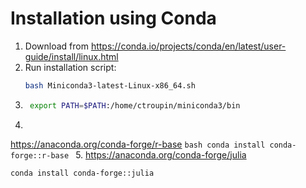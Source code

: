 # Installation using Conda

1. Download from https://conda.io/projects/conda/en/latest/user-guide/install/linux.html
2. Run installation script: 
   ```bash
   bash Miniconda3-latest-Linux-x86_64.sh
   ```
3. ```bash
    export PATH=$PATH:/home/ctroupin/miniconda3/bin
   ```
4. 
https://anaconda.org/conda-forge/r-base
    ```bash
    conda install conda-forge::r-base
    ```
5. https://anaconda.org/conda-forge/julia
   ```bash
   conda install conda-forge::julia
   ```


